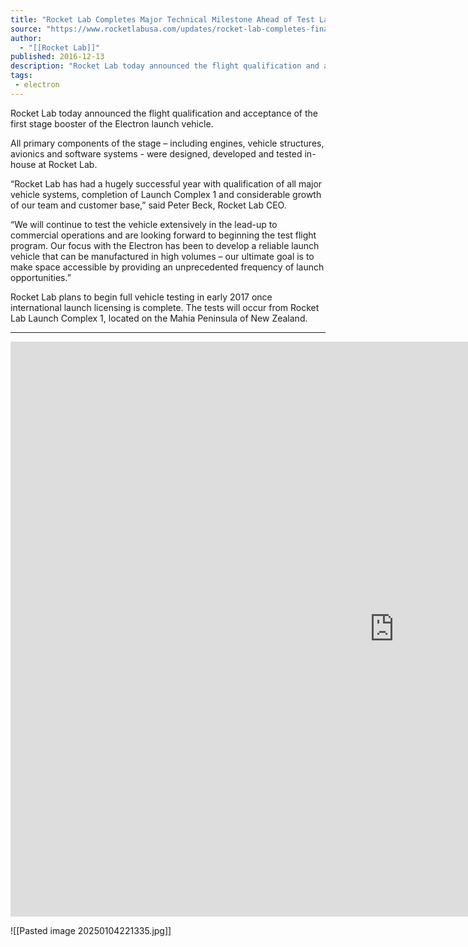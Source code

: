 ```yaml
---
title: "Rocket Lab Completes Major Technical Milestone Ahead of Test Launches "
source: "https://www.rocketlabusa.com/updates/rocket-lab-completes-final-major-technical-milestone-before-first-test-launches/"
author:
  - "[[Rocket Lab]]"
published: 2016-12-13
description: "Rocket Lab today announced the flight qualification and acceptance of the first stage booster of the Electron launch vehicle."
tags:
 - electron
---
```

Rocket Lab today announced the flight qualification and acceptance of the first stage booster of the Electron launch vehicle.

All primary components of the stage – including engines, vehicle structures, avionics and software systems - were designed, developed and tested in-house at Rocket Lab.

“Rocket Lab has had a hugely successful year with qualification of all major vehicle systems, completion of Launch Complex 1 and considerable growth of our team and customer base,” said Peter Beck, Rocket Lab CEO. 

“We will continue to test the vehicle extensively in the lead-up to commercial operations and are looking forward to beginning the test flight program. Our focus with the Electron has been to develop a reliable launch vehicle that can be manufactured in high volumes – our ultimate goal is to make space accessible by providing an unprecedented frequency of launch opportunities.”

Rocket Lab plans to begin full vehicle testing in early 2017 once international launch licensing is complete. The tests will occur from Rocket Lab Launch Complex 1, located on the Mahia Peninsula of New Zealand.

---

<iframe width="1227" height="920" src="https://www.youtube.com/embed/oBiZqHpZBV4" title="Rocket Lab Qualifies First Stage of Electron Launch Vehicle" frameborder="0" allow="accelerometer; autoplay; clipboard-write; encrypted-media; gyroscope; picture-in-picture; web-share" referrerpolicy="strict-origin-when-cross-origin" allowfullscreen></iframe>


![[Pasted image 20250104221335.jpg]]
